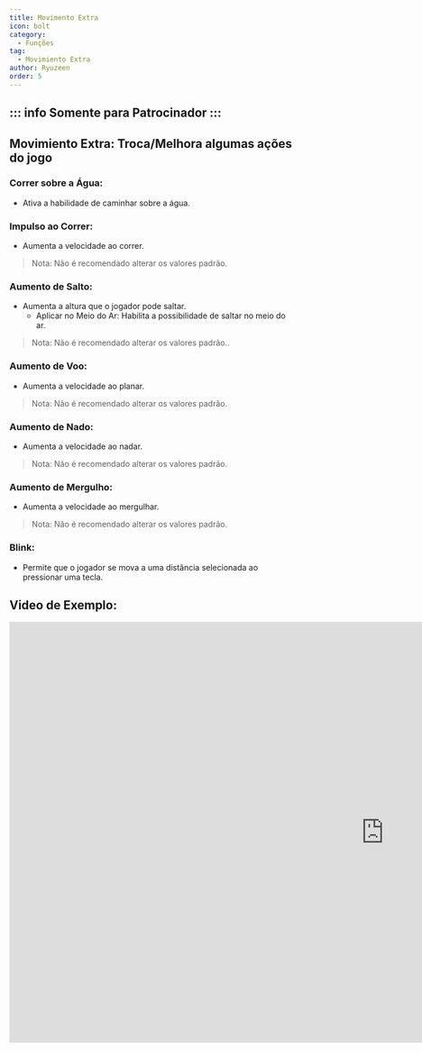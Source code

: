 ```yaml
---
title: Movimento Extra
icon: bolt
category:
  - Funções
tag:
  - Movimiento Extra
author: Ryuzeen
order: 5
---
```

::: info Somente para Patrocinador
:::
---
## Movimiento Extra: Troca/Melhora algumas ações do jogo
### Correr sobre a Água:
- Ativa a habilidade de caminhar sobre a água.
### Impulso ao Correr:
- Aumenta a velocidade ao correr.
> Nota: Não é recomendado alterar os valores padrão.
### Aumento de Salto:
- Aumenta a altura que o jogador pode saltar.
    - Aplicar no Meio do Ar: Habilita a possibilidade de saltar no meio do ar.
> Nota: Não é recomendado alterar os valores padrão..
### Aumento de Voo:
- Aumenta a velocidade ao planar.
> Nota: Não é recomendado alterar os valores padrão.
### Aumento de Nado:
- Aumenta a velocidade ao nadar.
> Nota: Não é recomendado alterar os valores padrão.
### Aumento de Mergulho:
- Aumenta a velocidade ao mergulhar.
> Nota: Não é recomendado alterar os valores padrão.
### Blink:
- Permite que o jogador se mova a uma distância selecionada ao pressionar uma tecla.

## Video de Exemplo:

<div class="iframe-container"><iframe width="1328" height="747" src="https://www.youtube.com/embed/wMd9icqhFQg?list=PL5eI1Tb64p56g27qfYk7VuFTz4FK6YrKa" title="Korepi - Extra Movement (Sponsor)" frameborder="0" allow="accelerometer; autoplay; clipboard-write; encrypted-media; gyroscope; picture-in-picture; web-share" referrerpolicy="strict-origin-when-cross-origin" allowfullscreen></iframe></div>
